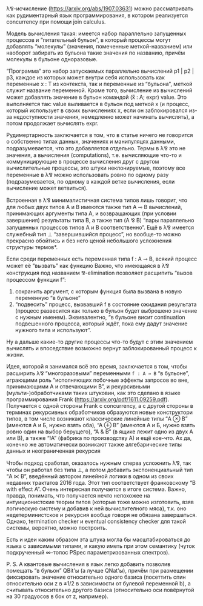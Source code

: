 λ⅋-исчисление (https://arxiv.org/abs/1907.03631) можно рассматривать как рудиментарный язык программирования, в котором реализуется concurrency при помощи join calculus.

Модель вычисления такая: имеется набор параллельно запущенных процессов и “питательный бульон”, в который процессы могут добавлять “молекулы” (значения, помеченные меткой-названием) или наоборот забирать из бульона такие значения по названию, причём молекулы в бульоне одноразовые.

“Программа“ это набор запускаемых параллельно вычислений p1 | p2 | p3, каждое из которых может внутри себя использовать как переменные x : T из контекста, так и переменные из “бульона”, меткой служит название переменной. Кроме того, вычисление из вычислений может добавлять значение в бульон командой (x̅ : A; expr) value. Это выполняется так: value выливается в бульон под меткой x (и процесс, который использует в своих вычислениях x, если он заблокировался из-за недоступности значения, немедленно может начинать вычислять), а потом продолжает вычислять expr.

Рудимертарность заключается в том, что в статье ничего не говорится о собственно типах данных, значениях и манипуляцях данными, подразумевается, что это добавляется отдельно. Термы в λ⅋ это не значения, а вычисления (computations), т.е. вычисляющие что-то и коммуницирующие в процессе вычисления друг с другом вычислительные процессы, это штуки неклонируемые, поэтому все переменные в λ⅋ можно использовать ровно по одному разу (подразумевается, по одному в каждой ветке вычисления, если вычисление может ветвиться).

Встроенная в λ⅋ минималистичная система типов лишь говорит, что для любых двух типов A и B имеются также тип A ⊸ B вычислений, принимающих аргументы типа A, и возвращающих (при условии завершения) результаты типа B, а также тип (A ⅋ B) “пары параллельно запущенных процессов типов A и B соответственно”. Ещё в λ⅋ имеется служебный тип ⊥ “завершившийся процесс”, но вообще-то можно прекрасно обойтись и без него ценой небольшого усложнения структуры термов*.

Если среди переменных есть переменная типа f : A ⊸ B, всякий процесс может её “вызвать” как функцию Важно, что имеющаяся в λ⅋ конструкция под названием ⅋-elimination позволяет расщипить “вызов процессом функции f”:
1) сохранить аргумент, с которым функция была вызвана в новую переменную “в бульоне”
2) “подвесить” процесс, вызвавший f в состояние ожидания результата (процесс развесится как только в бульон будет выброшено значение с нужным именем). Эквивалентно, “в бульоне висит continuation подвешенного процесса, который ждёт, пока ему дадут значение нужного типа и используют”.


Ну а дальше какие-то другие процессы что-то будут с этим значением вычислять и впоседствие возможно вернут заблокированный процесс к жизни.

Идея, которой я занимался всё это время, заключается в том, чтобы расширить λ⅋  “многоразовыми” переменными `f : A ⊸ B` “в бульоне”, играющими роль “исполняющих побочные эффекты запросов во вне, принимающими A и отвечающими B”, и рекурсивными (мульти-)обработчиками таких штуковин, как это сделано в языке программирования Frank (https://arxiv.org/pdf/1611.09259.pdf). Получается с одной стороны Frank с concurrency, а с другой стороны в терминах рекурсивных обработчиков образуются новые конструктори типов, в том числе возникают классические линейные типы “A ⊗ B” (имеются А и Б, нужно взять оба), “A ⊕ B” (имеются А и Б, нужно взять ровно один на выбор берущего), “A & B” (в ящике лежит одно из двух A или B), а также “!A” (фабрика по производству A) и ещё кое-что. Ах да, конечно же автоматически возникают также алгебарические типы данных и неограниченная рекурсия

Чтобы подход сработал, оказалось нужным сперва усложнить λ⅋, так чтобы он работал без типа ⊥, а потом добавить экспоненциальный тип “A ⋉ B”, введённый автором линейной логики в одном из своих недавних трактатов 2016 года. Этот тип соответствует франковскому “B with effect A”.
Очень интересная получается в итоге система. Важно, правда, понимать, что получается нечто непохожее на интуиционистские теории типов (которые тоже можно изготовить, взяв логическую систему и добавив к ней вычислителного мяса), т.к. оно недетерминистское и рекурсия вообще говоря не обязана завершаться. Однако, termination checker и eventual consistency checker для такой системы, вероятно, можно построить.

Есть и идеи каким образом эта штука могла бы масштабироваться до языка с зависимыми типами, и какую иметь при этом семантику (чуток подкрученный ∞-топос PSpec параметризованных спектров).

P. S. А квантовые вычисления в язык легко добавить позволив помещать “в бульон” QBit'ы (а лучше QNat'ы), причём при размещении фиксировать значение относительно одного базиса (посеттить спин относительно оси z в ±1/2 в зависимости от булевой переменной b), а считывать относительно другого базиса (относительно оси повёрнутой на 30 градуосов в бок от z, например).
